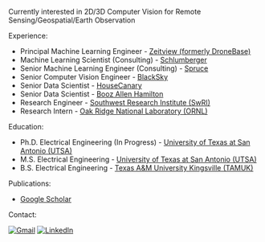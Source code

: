 <!-- <img src="https://github-readme-stats.vercel.app/api?username=isaaccorley&&show_icons=true&theme=radical&bg_color=30,0d0d0d,191919&title_color=fff&text_color=fff&icon_color=79ff97"> -->

Currently interested in 2D/3D Computer Vision for Remote Sensing/Geospatial/Earth Observation

Experience:
* Principal Machine Learning Engineer - [Zeitview (formerly DroneBase)](https://zeitview.com/)
* Machine Learning Scientist (Consulting) - [Schlumberger](https://www.slb.com/)
* Senior Machine Learning Engineer (Consulting) - [Spruce](https://spruce.co/)
* Senior Computer Vision Engineer - [BlackSky](https://www.blacksky.com/)
* Senior Data Scientist - [HouseCanary](https://www.housecanary.com/)
* Senior Data Scientist - [Booz Allen Hamilton](https://www.boozallen.com/)
* Research Engineer - [Southwest Research Institute (SwRI)](https://www.swri.org/)
* Research Intern - [Oak Ridge National Laboratory (ORNL)](https://www.ornl.gov/)

Education:
* Ph.D. Electrical Engineering (In Progress) - [University of Texas at San Antonio (UTSA)](https://engineering.utsa.edu/electrical-computer/)
* M.S. Electrical Engineering - [University of Texas at San Antonio (UTSA)](https://engineering.utsa.edu/electrical-computer/)
* B.S. Electrical Engineering - [Texas A&M University Kingsville (TAMUK)](https://www.tamuk.edu/engineering/departments/eecs/index.html)

Publications:
* [Google Scholar](https://scholar.google.com/citations?user=Xw0xO3UAAAAJ&hl=en&oi=ao)

Contact:

[![Gmail](https://img.shields.io/badge/Gmail-D14836?style=for-the-badge&logo=gmail&logoColor=white)](mailto:isaac.corley@my.utsa.edu)
[![LinkedIn](https://img.shields.io/badge/LinkedIn-0077B5?style=for-the-badge&logo=linkedin&logoColor=white)](https://linkedin.com/in/isaaccorley)
